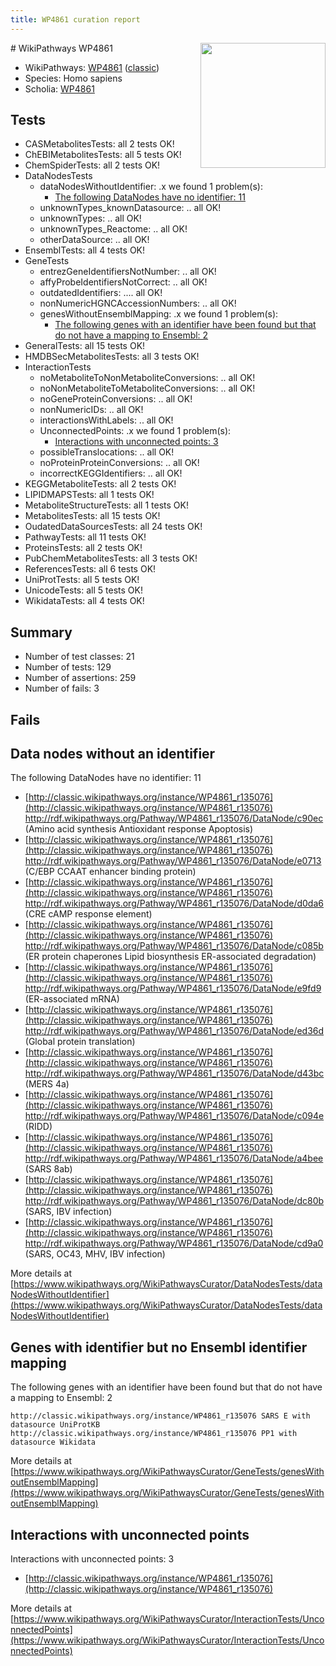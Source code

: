 ```yaml
---
title: WP4861 curation report
---
```


<img style="float: right; width: 200px" src="https://upload.wikimedia.org/wikipedia/commons/thumb/8/83/Wplogo_with_text_500.png/640px-Wplogo_with_text_500.png" />
# WikiPathways WP4861

* WikiPathways: [WP4861](https://wikipathways.org/pathways/WP4861) ([classic](https://classic.wikipathways.org/instance/WP4861))
* Species: Homo sapiens
* Scholia: [WP4861](https://scholia.toolforge.org/wikipathways/WP4861)
## Tests
* CASMetabolitesTests: all 2 tests OK!
* ChEBIMetabolitesTests: all 5 tests OK!
* ChemSpiderTests: all 2 tests OK!
* DataNodesTests
    * dataNodesWithoutIdentifier: .x we found 1 problem(s):
        * [The following DataNodes have no identifier: 11](#8792c491)
    * unknownTypes_knownDatasource: .. all OK!
    * unknownTypes: .. all OK!
    * unknownTypes_Reactome: .. all OK!
    * otherDataSource: .. all OK!
* EnsemblTests: all 4 tests OK!
* GeneTests
    * entrezGeneIdentifiersNotNumber: .. all OK!
    * affyProbeIdentifiersNotCorrect: .. all OK!
    * outdatedIdentifiers: .... all OK!
    * nonNumericHGNCAccessionNumbers: .. all OK!
    * genesWithoutEnsemblMapping: .x we found 1 problem(s):
        * [The following genes with an identifier have been found but that do not have a mapping to Ensembl: 2](#40286d84)
* GeneralTests: all 15 tests OK!
* HMDBSecMetabolitesTests: all 3 tests OK!
* InteractionTests
    * noMetaboliteToNonMetaboliteConversions: .. all OK!
    * noNonMetaboliteToMetaboliteConversions: .. all OK!
    * noGeneProteinConversions: .. all OK!
    * nonNumericIDs: .. all OK!
    * interactionsWithLabels: .. all OK!
    * UnconnectedPoints: .x we found 1 problem(s):
        * [Interactions with unconnected points: 3](#35a61adb)
    * possibleTranslocations: .. all OK!
    * noProteinProteinConversions: .. all OK!
    * incorrectKEGGIdentifiers: .. all OK!
* KEGGMetaboliteTests: all 2 tests OK!
* LIPIDMAPSTests: all 1 tests OK!
* MetaboliteStructureTests: all 1 tests OK!
* MetabolitesTests: all 15 tests OK!
* OudatedDataSourcesTests: all 24 tests OK!
* PathwayTests: all 11 tests OK!
* ProteinsTests: all 2 tests OK!
* PubChemMetabolitesTests: all 3 tests OK!
* ReferencesTests: all 6 tests OK!
* UniProtTests: all 5 tests OK!
* UnicodeTests: all 5 tests OK!
* WikidataTests: all 4 tests OK!


## Summary

* Number of test classes: 21
* Number of tests: 129
* Number of assertions: 259
* Number of fails: 3

## Fails

<a name="8792c491" />

## Data nodes without an identifier

The following DataNodes have no identifier: 11

* [http://classic.wikipathways.org/instance/WP4861_r135076](http://classic.wikipathways.org/instance/WP4861_r135076) http://rdf.wikipathways.org/Pathway/WP4861_r135076/DataNode/c90ec (Amino acid synthesis
Antioxidant response
Apoptosis)
* [http://classic.wikipathways.org/instance/WP4861_r135076](http://classic.wikipathways.org/instance/WP4861_r135076) http://rdf.wikipathways.org/Pathway/WP4861_r135076/DataNode/e0713 (C/EBP
CCAAT enhancer binding protein)
* [http://classic.wikipathways.org/instance/WP4861_r135076](http://classic.wikipathways.org/instance/WP4861_r135076) http://rdf.wikipathways.org/Pathway/WP4861_r135076/DataNode/d0da6 (CRE
cAMP response element)
* [http://classic.wikipathways.org/instance/WP4861_r135076](http://classic.wikipathways.org/instance/WP4861_r135076) http://rdf.wikipathways.org/Pathway/WP4861_r135076/DataNode/c085b (ER protein chaperones
Lipid biosynthesis
ER-associated degradation)
* [http://classic.wikipathways.org/instance/WP4861_r135076](http://classic.wikipathways.org/instance/WP4861_r135076) http://rdf.wikipathways.org/Pathway/WP4861_r135076/DataNode/e9fd9 (ER-associated
mRNA)
* [http://classic.wikipathways.org/instance/WP4861_r135076](http://classic.wikipathways.org/instance/WP4861_r135076) http://rdf.wikipathways.org/Pathway/WP4861_r135076/DataNode/ed36d (Global protein
translation)
* [http://classic.wikipathways.org/instance/WP4861_r135076](http://classic.wikipathways.org/instance/WP4861_r135076) http://rdf.wikipathways.org/Pathway/WP4861_r135076/DataNode/d43bc (MERS 4a)
* [http://classic.wikipathways.org/instance/WP4861_r135076](http://classic.wikipathways.org/instance/WP4861_r135076) http://rdf.wikipathways.org/Pathway/WP4861_r135076/DataNode/c094e (RIDD)
* [http://classic.wikipathways.org/instance/WP4861_r135076](http://classic.wikipathways.org/instance/WP4861_r135076) http://rdf.wikipathways.org/Pathway/WP4861_r135076/DataNode/a4bee (SARS 8ab)
* [http://classic.wikipathways.org/instance/WP4861_r135076](http://classic.wikipathways.org/instance/WP4861_r135076) http://rdf.wikipathways.org/Pathway/WP4861_r135076/DataNode/dc80b (SARS, IBV infection)
* [http://classic.wikipathways.org/instance/WP4861_r135076](http://classic.wikipathways.org/instance/WP4861_r135076) http://rdf.wikipathways.org/Pathway/WP4861_r135076/DataNode/cd9a0 (SARS, OC43,
MHV, IBV infection)


More details at [https://www.wikipathways.org/WikiPathwaysCurator/DataNodesTests/dataNodesWithoutIdentifier](https://www.wikipathways.org/WikiPathwaysCurator/DataNodesTests/dataNodesWithoutIdentifier)

<a name="40286d84" />

## Genes with identifier but no Ensembl identifier mapping

The following genes with an identifier have been found but that do not have a mapping to Ensembl: 2
```
http://classic.wikipathways.org/instance/WP4861_r135076 SARS E with datasource UniProtKB
http://classic.wikipathways.org/instance/WP4861_r135076 PP1 with datasource Wikidata
```

More details at [https://www.wikipathways.org/WikiPathwaysCurator/GeneTests/genesWithoutEnsemblMapping](https://www.wikipathways.org/WikiPathwaysCurator/GeneTests/genesWithoutEnsemblMapping)

<a name="35a61adb" />

## Interactions with unconnected points

Interactions with unconnected points: 3

* [http://classic.wikipathways.org/instance/WP4861_r135076](http://classic.wikipathways.org/instance/WP4861_r135076)


More details at [https://www.wikipathways.org/WikiPathwaysCurator/InteractionTests/UnconnectedPoints](https://www.wikipathways.org/WikiPathwaysCurator/InteractionTests/UnconnectedPoints)

